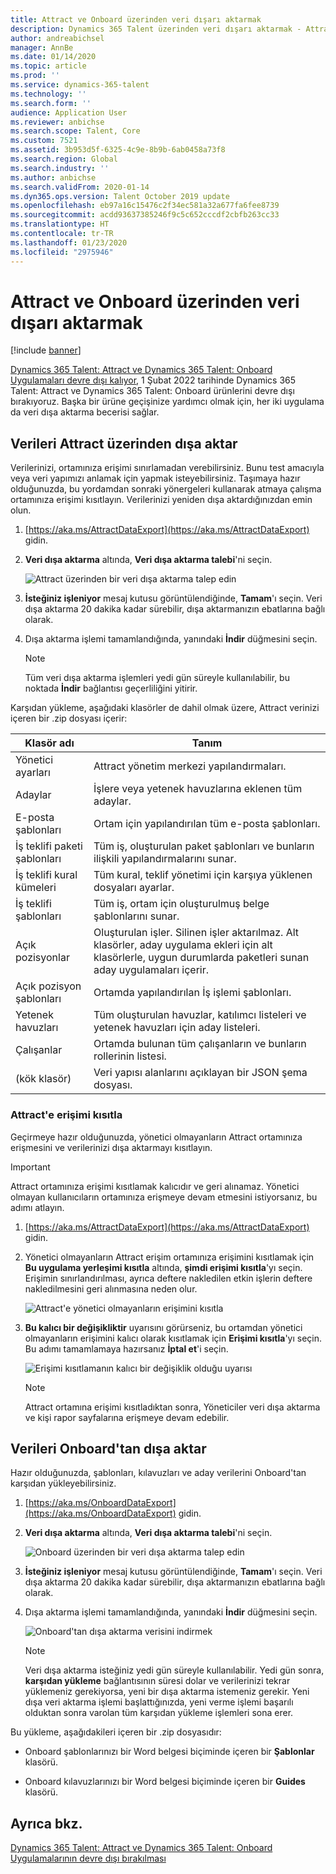 ```yaml
---
title: Attract ve Onboard üzerinden veri dışarı aktarmak
description: Dynamics 365 Talent üzerinden veri dışarı aktarmak - Attract ve Onboard.
author: andreabichsel
manager: AnnBe
ms.date: 01/14/2020
ms.topic: article
ms.prod: ''
ms.service: dynamics-365-talent
ms.technology: ''
ms.search.form: ''
audience: Application User
ms.reviewer: anbichse
ms.search.scope: Talent, Core
ms.custom: 7521
ms.assetid: 3b953d5f-6325-4c9e-8b9b-6ab0458a73f8
ms.search.region: Global
ms.search.industry: ''
ms.author: anbichse
ms.search.validFrom: 2020-01-14
ms.dyn365.ops.version: Talent October 2019 update
ms.openlocfilehash: eb97a16c15476c2f34ec581a32a677fa6fee8739
ms.sourcegitcommit: acdd93637385246f9c5c652cccdf2cbfb263cc33
ms.translationtype: HT
ms.contentlocale: tr-TR
ms.lasthandoff: 01/23/2020
ms.locfileid: "2975946"
---
```

# <a name="export-data-from-attract-and-onboard"></a>Attract ve Onboard üzerinden veri dışarı aktarmak

[!include [banner](includes/banner.md)]

[Dynamics 365 Talent: Attract ve Dynamics 365 Talent: Onboard Uygulamaları devre dışı kalıyor](https://community.dynamics.com/365/talent/b/dynamics365fortalent/posts/retiring-dynamics-365-talent-attract-and-onboard-apps), 1 Şubat 2022 tarihinde Dynamics 365 Talent: Attract ve Dynamics 365 Talent: Onboard ürünlerini devre dışı bırakıyoruz. Başka bir ürüne geçişinize yardımcı olmak için, her iki uygulama da veri dışa aktarma becerisi sağlar.

## <a name="export-data-from-attract"></a>Verileri Attract üzerinden dışa aktar

Verilerinizi, ortamınıza erişimi sınırlamadan verebilirsiniz. Bunu test amacıyla veya veri yapımızı anlamak için yapmak isteyebilirsiniz. Taşımaya hazır olduğunuzda, bu yordamdan sonraki yönergeleri kullanarak atmaya çalışma ortamınıza erişimi kısıtlayın. Verilerinizi yeniden dışa aktardığınızdan emin olun. 

1. [https://aka.ms/AttractDataExport](https://aka.ms/AttractDataExport) gidin.

2. **Veri dışa aktarma** altında, **Veri dışa aktarma talebi**'ni seçin.

   ![[Attract üzerinden bir veri dışa aktarma talep edin](./media/attract-onboard-export-data-attract-request.png)](./media/attract-onboard-export-data-attract-request.png)

3. **İsteğiniz işleniyor** mesaj kutusu görüntülendiğinde, **Tamam**'ı seçin. Veri dışa aktarma 20 dakika kadar sürebilir, dışa aktarmanızın ebatlarına bağlı olarak.

4. Dışa aktarma işlemi tamamlandığında, yanındaki **İndir** düğmesini seçin. 

   >[!NOTE]
   >Tüm veri dışa aktarma işlemleri yedi gün süreyle kullanılabilir, bu noktada **İndir** bağlantısı geçerliliğini yitirir.</br>
   
Karşıdan yükleme, aşağıdaki klasörler de dahil olmak üzere, Attract verinizi içeren bir .zip dosyası içerir:

| Klasör adı | Tanım |
| --- | --- |
| Yönetici ayarları | Attract yönetim merkezi yapılandırmaları. |
| Adaylar | İşlere veya yetenek havuzlarına eklenen tüm adaylar. |
| E-posta şablonları | Ortam için yapılandırılan tüm e-posta şablonları. |
| İş teklifi paketi şablonları | Tüm iş, oluşturulan paket şablonları ve bunların ilişkili yapılandırmalarını sunar. |
| İş teklifi kural kümeleri |  Tüm kural, teklif yönetimi için karşıya yüklenen dosyaları ayarlar. |
| İş teklifi şablonları | Tüm iş, ortam için oluşturulmuş belge şablonlarını sunar. |
| Açık pozisyonlar | Oluşturulan işler. Silinen işler aktarılmaz. Alt klasörler, aday uygulama ekleri için alt klasörlerle, uygun durumlarda paketleri sunan aday uygulamaları içerir. |
| Açık pozisyon şablonları | Ortamda yapılandırılan İş işlemi şablonları. |
| Yetenek havuzları | Tüm oluşturulan havuzlar, katılımcı listeleri ve yetenek havuzları için aday listeleri. |
| Çalışanlar | Ortamda bulunan tüm çalışanların ve bunların rollerinin listesi. |
| (kök klasör) | Veri yapısı alanlarını açıklayan bir JSON şema dosyası. |

### <a name="restrict-access-to-attract"></a>Attract'e erişimi kısıtla

Geçirmeye hazır olduğunuzda, yönetici olmayanların Attract ortamınıza erişmesini ve verilerinizi dışa aktarmayı kısıtlayın.

>[!IMPORTANT]
>Attract ortamınıza erişimi kısıtlamak kalıcıdır ve geri alınamaz. Yönetici olmayan kullanıcıların ortamınıza erişmeye devam etmesini istiyorsanız, bu adımı atlayın.

1. [https://aka.ms/AttractDataExport](https://aka.ms/AttractDataExport) gidin.

2. Yönetici olmayanların Attract erişim ortamınıza erişimini kısıtlamak için **Bu uygulama yerleşimi kısıtla** altında, **şimdi erişimi kısıtla**'yı seçin. Erişimin sınırlandırılması, ayrıca deftere nakledilen etkin işlerin deftere nakledilmesini geri alınmasına neden olur.

   ![[Attract'e yönetici olmayanların erişimini kısıtla](./media/attract-onboard-export-data-attract-restrict-access.png)](./media/attract-onboard-export-data-attract-restrict-access.png)

3. **Bu kalıcı bir değişikliktir** uyarısını görürseniz, bu ortamdan yönetici olmayanların erişimini kalıcı olarak kısıtlamak için **Erişimi kısıtla**'yı seçin. Bu adımı tamamlamaya hazırsanız **İptal et**'i seçin.

   ![[Erişimi kısıtlamanın kalıcı bir değişiklik olduğu uyarısı](./media/attract-onboard-export-data-attract-warning.png)](./media/attract-onboard-export-data-attract-warning.png)

   >[!NOTE]
   >Attract ortamına erişimi kısıtladıktan sonra, Yöneticiler veri dışa aktarma ve kişi rapor sayfalarına erişmeye devam edebilir.

## <a name="export-data-from-onboard"></a>Verileri Onboard'tan dışa aktar

Hazır olduğunuzda, şablonları, kılavuzları ve aday verilerini Onboard'tan karşıdan yükleyebilirsiniz.

1. [https://aka.ms/OnboardDataExport](https://aka.ms/OnboardDataExport) gidin.

2. **Veri dışa aktarma** altında, **Veri dışa aktarma talebi**'ni seçin. 

   ![[Onboard üzerinden bir veri dışa aktarma talep edin](./media/attract-onboard-export-data-onboard-request.png)](./media/attract-onboard-export-data-onboard-request.png)

3. **İsteğiniz işleniyor** mesaj kutusu görüntülendiğinde, **Tamam**'ı seçin. Veri dışa aktarma 20 dakika kadar sürebilir, dışa aktarmanızın ebatlarına bağlı olarak.

4. Dışa aktarma işlemi tamamlandığında, yanındaki **İndir** düğmesini seçin. 

   ![[Onboard'tan dışa aktarma verisini indirmek](./media/attract-onboard-export-data-onboard-download.png)](./media/attract-onboard-export-data-onboard-download.png)

   >[!NOTE]
   >Veri dışa aktarma isteğiniz yedi gün süreyle kullanılabilir. Yedi gün sonra, **karşıdan yükleme** bağlantısının süresi dolar ve verilerinizi tekrar yüklemeniz gerekiyorsa, yeni bir dışa aktarma istemeniz gerekir. Yeni dışa veri aktarma işlemi başlattığınızda, yeni verme işlemi başarılı olduktan sonra varolan tüm karşıdan yükleme işlemleri sona erer.

Bu yükleme, aşağıdakileri içeren bir .zip dosyasıdır:

- Onboard şablonlarınızı bir Word belgesi biçiminde içeren bir **Şablonlar** klasörü.

- Onboard kılavuzlarınızı bir Word belgesi biçiminde içeren bir **Guides** klasörü.

## <a name="see-also"></a>Ayrıca bkz.

[Dynamics 365 Talent: Attract ve Dynamics 365 Talent: Onboard Uygulamalarının devre dışı bırakılması](https://community.dynamics.com/365/talent/b/dynamics365fortalent/posts/retiring-dynamics-365-talent-attract-and-onboard-apps)